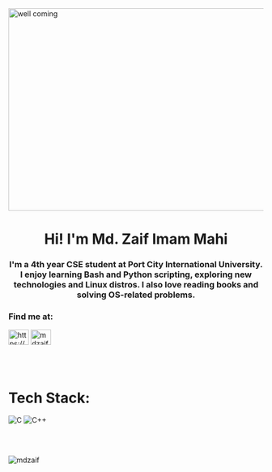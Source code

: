 


<img align="center" src="https://itsfoss.com/content/images/2023/10/Cmatrix.gif" alt="well coming" style="width:1000px;height:400px;">
<h1 align="center"> Hi! I'm Md. Zaif Imam Mahi </h1>
<h3 align="center">I'm a 4th year CSE student at Port City International University. I enjoy learning Bash and Python scripting, exploring new technologies and Linux distros. I also love reading books and solving OS-related problems.</h3>


<h3 align="left">Find me at:</h3>
<p align="left">
<a href="https://linkedin.com/in/https://www.linkedin.com/public-profile/settings?lipi=urn%3ali%3apage%3ad_flagship3_profile_self_edit_contact-info%3bf0nwks16s5ecseu5ep0rra%3d%3d" target="blank"><img align="center" src="https://raw.githubusercontent.com/rahuldkjain/github-profile-readme-generator/master/src/images/icons/Social/linked-in-alt.svg" alt="https://www.linkedin.com/public-profile/settings?lipi=urn%3ali%3apage%3ad_flagship3_profile_self_edit_contact-info%3bf0nwks16s5ecseu5ep0rra%3d%3d" height="30" width="40" /></a>
<a href="https://fb.com/mdzaifimammahi" target="blank"><img align="center" src="https://raw.githubusercontent.com/rahuldkjain/github-profile-readme-generator/master/src/images/icons/Social/facebook.svg" alt="mdzaifimammahi" height="30" width="40" /></a>
</p>
<br>
<br>


# Tech Stack:
![C](https://img.shields.io/badge/-C?style=flat&logo=C&logoColor=white&labelColor=blue&color=white) ![C++](https://img.shields.io/badge/-C%2B%2B?style=flat&logo=C%2B%2B&logoColor=white&labelColor=blue&color=white)


<br>
<br>

<p><img align="center" src="https://github-readme-stats.vercel.app/api/top-langs?username=mdzaif&show_icons=true&locale=en&layout=compact" alt="mdzaif" /></p>
